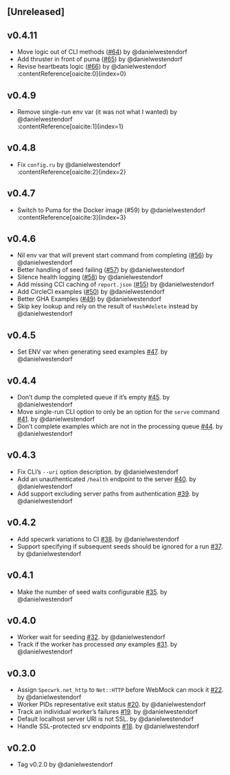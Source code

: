 ## [Unreleased]

## v0.4.11

- Move logic out of CLI methods ([#64](https://github.com/danielwestendorf/specwrk/issues/64)) by @danielwestendorf  
- Add thruster in front of puma ([#65](https://github.com/danielwestendorf/specwrk/issues/65)) by @danielwestendorf  
- Revise heartbeats logic ([#66](https://github.com/danielwestendorf/specwrk/issues/66)) by @danielwestendorf  
:contentReference[oaicite:0]{index=0}

## v0.4.9

- Remove single-run env var (it was not what I wanted) by @danielwestendorf  
:contentReference[oaicite:1]{index=1}

## v0.4.8

- Fix `config.ru` by @danielwestendorf  
:contentReference[oaicite:2]{index=2}

## v0.4.7

- Switch to Puma for the Docker image (#59) by @danielwestendorf  
:contentReference[oaicite:3]{index=3}

## v0.4.6

- Nil env var that will prevent start command from completing ([#56](https://github.com/danielwestendorf/specwrk/issues/56)) by @danielwestendorf  
- Better handling of seed failing ([#57](https://github.com/danielwestendorf/specwrk/issues/57)) by @danielwestendorf  
- Silence health logging ([#58](https://github.com/danielwestendorf/specwrk/issues/58)) by @danielwestendorf  
- Add missing CCI caching of `report.json` ([#55](https://github.com/danielwestendorf/specwrk/issues/55)) by @danielwestendorf  
- Add CircleCI examples ([#50](https://github.com/danielwestendorf/specwrk/issues/50)) by @danielwestendorf  
- Better GHA Examples ([#49](https://github.com/danielwestendorf/specwrk/issues/49)) by @danielwestendorf  
- Skip key lookup and rely on the result of `Hash#delete` instead by @danielwestendorf  

## v0.4.5

- Set ENV var when generating seed examples [#47](https://github.com/danielwestendorf/specwrk/issues/47). by @danielwestendorf 
## v0.4.4

- Don’t dump the completed queue if it’s empty [#45](https://github.com/danielwestendorf/specwrk/issues/45). by @danielwestendorf
- Move single-run CLI option to only be an option for the `serve` command [#41](https://github.com/danielwestendorf/specwrk/issues/41). by @danielwestendorf
- Don’t complete examples which are not in the processing queue [#44](https://github.com/danielwestendorf/specwrk/issues/44). by @danielwestendorf

## v0.4.3

- Fix CLI’s `--uri` option description. by @danielwestendorf
- Add an unauthenticated `/health` endpoint to the server [#40](https://github.com/danielwestendorf/specwrk/issues/40). by @danielwestendorf
- Add support excluding server paths from authentication [#39](https://github.com/danielwestendorf/specwrk/issues/39). by @danielwestendorf

## v0.4.2

- Add specwrk variations to CI [#38](https://github.com/danielwestendorf/specwrk/issues/38). by @danielwestendorf
- Support specifying if subsequent seeds should be ignored for a run [#37](https://github.com/danielwestendorf/specwrk/issues/37). by @danielwestendorf

## v0.4.1

- Make the number of seed waits configurable [#35](https://github.com/danielwestendorf/specwrk/issues/35). by @danielwestendorf

## v0.4.0

- Worker wait for seeding [#32](https://github.com/danielwestendorf/specwrk/issues/32). by @danielwestendorf
- Track if the worker has processed *any* examples [#31](https://github.com/danielwestendorf/specwrk/issues/31). by @danielwestendorf

## v0.3.0

- Assign `Specwrk.net_http` to `Net::HTTP` before WebMock can mock it [#22](https://github.com/danielwestendorf/specwrk/issues/22). by @danielwestendorf
- Worker PIDs representative exit status [#20](https://github.com/danielwestendorf/specwrk/issues/20). by @danielwestendorf
- Track an individual worker’s failures [#19](https://github.com/danielwestendorf/specwrk/issues/19). by @danielwestendorf
- Default localhost server URI is not SSL. by @danielwestendorf
- Handle SSL-protected srv endpoints [#18](https://github.com/danielwestendorf/specwrk/issues/18). by @danielwestendorf

## v0.2.0

- Tag v0.2.0 by @danielwestendorf
